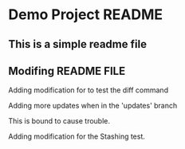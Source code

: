 # Demo Project README

## This is a simple readme file

## Modifing README FILE

Adding modification for to test the diff command

Adding more updates when in the 'updates' branch

This is bound to cause trouble.

Adding modification for the Stashing test.
